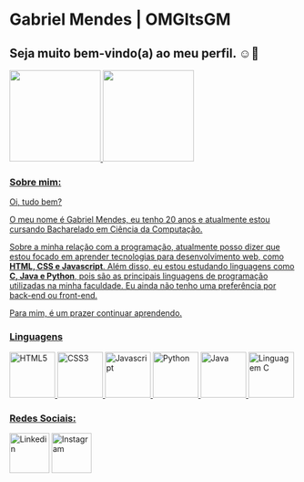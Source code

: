 <h1>Gabriel Mendes | OMGItsGM</h1>
<h2>Seja muito bem-vindo(a) ao meu perfil. ☺👋</h2>

<div>  
  <a href="https://github.com/omgitsgm">
  <img height="160em" src="https://github-readme-stats.vercel.app/api?username=omgitsgm&show_icons=true&theme=dark&include_all_commits=true&count_private=true"/>
  <img height="160em" src="https://github-readme-stats.vercel.app/api/top-langs/?username=omgitsgm&layout=compact&langs_count=7&theme=dark"/>
</div>
  
<h3>Sobre mim:</h3>

<p>Oi, tudo bem?</p>
<p>O meu nome é Gabriel Mendes, eu tenho 20 anos e atualmente estou cursando Bacharelado em Ciência da Computação.</p>

<p>Sobre a minha relação com a programação, atualmente posso dizer que estou focado em aprender tecnologias para desenvolvimento web, como <strong>HTML, CSS e Javascript</strong>. Além disso, eu estou estudando linguagens como <strong>C, Java e Python</strong>, pois são as principais linguagens de programação utilizadas na minha faculdade. Eu ainda não tenho uma preferência por back-end ou front-end.</p>
<p>Para mim, é um prazer continuar aprendendo.</p>

<h3>Linguagens</h3>
<div>
  <img src="https://cdn-icons-png.flaticon.com/512/5968/5968222.png" height="80px" title="HTML5"/> <!--HTML-->
  <img src="https://cdn-icons-png.flaticon.com/512/5968/5968201.png" height="80px" title="CSS3"/> <!--CSS-->
  <img src="https://cdn-icons-png.flaticon.com/512/5968/5968238.png" height="80px" title="Javascript"/> <!--JS-->
  <img src="https://cdn-icons-png.flaticon.com/512/5968/5968286.png" height="80px" title="Python"/> <!--Python-->
  <img src="https://cdn-icons-png.flaticon.com/512/5968/5968231.png" height="80px" title="Java"/> <!--Java-->
  <img src="https://cdn-icons-png.flaticon.com/512/5968/5968187.png" height="80px" title="Linguagem C"/> <!--C-->
</div>
  
<h3>Redes Sociais:</h3>
<div>
  <a href="https://www.linkedin.com/in/gabriel-mendes-ab9583194/" target="_blank"><img src="https://cdn-icons.flaticon.com/png/512/4494/premium/4494471.png?token=exp=1640051785~hmac=70b85791ceeccb252d353fd9160af292" height="70px" title="Linkedin"/></a> <!--Linkedin-->
  <a href="https://www.linkedin.com/in/gabriel-mendes-ab9583194/" target="_blank"><img src="https://cdn-icons.flaticon.com/png/512/3670/premium/3670274.png?token=exp=1640052189~hmac=90d0286a88a1939756f6d0dc89dd0ba8" height="70px" title="Instagram"/></a> <!--Instagram-->
</div>

